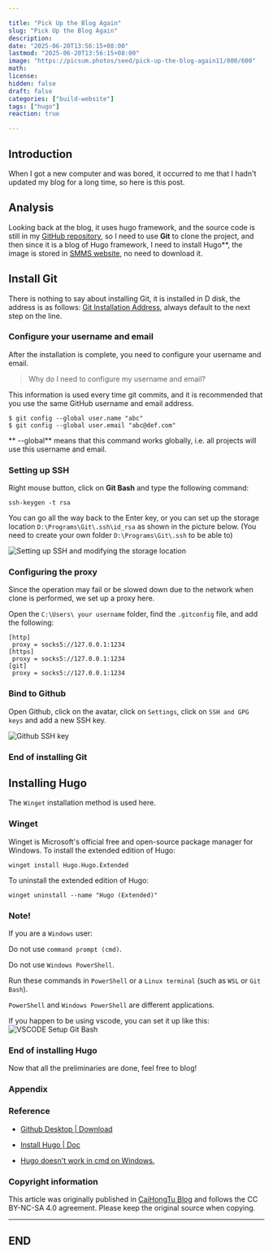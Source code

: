 ```yaml
---

title: "Pick Up the Blog Again"
slug: "Pick Up the Blog Again"
description: 
date: "2025-06-20T13:56:15+08:00"
lastmod: "2025-06-20T13:56:15+08:00"
image: "https://picsum.photos/seed/pick-up-the-blog-again11/800/600"
math: 
license: 
hidden: false
draft: false 
categories: ["build-website"]
tags: ["hugo"]
reaction: true

---
```

## Introduction

When I got a new computer and was bored, it occurred to me that I hadn't updated my blog for a long time, so here is this post.

## Analysis

Looking back at the blog, it uses hugo framework, and the source code is still in my [GitHub repository](https://github.com/rento666/My-Blog-By-Hugo-stack), so I need to use **Git** to clone the project, and then since it is a blog of Hugo framework, I need to install Hugo**, the image is stored in [SMMS website](https://smms.app/), no need to download it.

## Install Git

There is nothing to say about installing Git, it is installed in D disk, the address is as follows: [Git Installation Address](https://git-scm.com/), always default to the next step on the line.

### Configure your username and email 
After the installation is complete, you need to configure your username and email.

> Why do I need to configure my username and email?

This information is used every time git commits, and it is recommended that you use the same GitHub username and email address.

``` 
$ git config --global user.name "abc" 
$ git config --global user.email "abc@def.com" 
```

** --global** means that this command works globally, i.e. all projects will use this username and email.

### Setting up SSH

Right mouse button, click on **Git Bash** and type the following command: 
``` 
ssh-keygen -t rsa 
```

You can go all the way back to the Enter key, or you can set up the storage location `D:\Programs\Git\.ssh\id_rsa` as shown in the picture below. (You need to create your own folder `D:\Programs\Git\.ssh` to be able to)

![Setting up SSH and modifying the storage location](https://s2.loli.net/2025/06/20/fQ6OHnxcG8Ng3W2.png)

### Configuring the proxy

Since the operation may fail or be slowed down due to the network when clone is performed, we set up a proxy here.

Open the `C:\Users\ your username` folder, find the `.gitconfig` file, and add the following:

``` 
[http] 
 proxy = socks5://127.0.0.1:1234 
[https] 
 proxy = socks5://127.0.0.1:1234 
[git] 
 proxy = socks5://127.0.0.1:1234 
```

### Bind to Github

Open Github, click on the avatar, click on `Settings`, click on `SSH and GPG keys` and add a new SSH key.

![Github SSH key](https://s2.loli.net/2025/06/20/526Xyw3MsOWbNSu.png)

### End of installing Git


## Installing Hugo

The `Winget` installation method is used here.

### Winget

Winget is Microsoft's official free and open-source package manager for Windows. To install the extended edition of Hugo: 
``` 
winget install Hugo.Hugo.Extended 
````

To uninstall the extended edition of Hugo: 
``` 
winget uninstall --name "Hugo (Extended)" 
```

### Note!

If you are a `Windows` user:

Do not use ``command prompt (cmd)``.

Do not use `Windows PowerShell`.

Run these commands in `PowerShell` or a `Linux terminal` (such as `WSL` or `Git Bash`).

`PowerShell` and `Windows PowerShell` are different applications.

If you happen to be using vscode, you can set it up like this: 
![VSCODE Setup Git Bash](https://s2.loli.net/2025/06/20/okz8jQ7C3qYblVN.png)

### End of installing Hugo

Now that all the preliminaries are done, feel free to blog!


### Appendix

### Reference

- [Github Desktop | Download](https://github.com/apps/desktop)

- [Install Hugo | Doc](https://gohugo.io/installation/windows/)

- [Hugo doesn't work in cmd on Windows.](https://hugo.opendocs.io/getting-started/quick-start/#命令)

### Copyright information

This article was originally published in [CaiHongTu Blog](https://caihongtu.asia) and follows the CC BY-NC-SA 4.0 agreement. Please keep the original source when copying.

---
## END